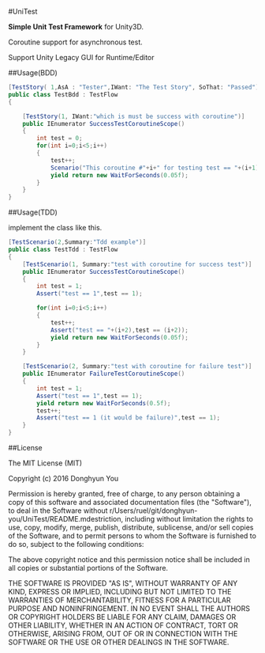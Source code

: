 #UniTest

**Simple Unit Test Framework** for Unity3D.

Coroutine support for asynchronous test.

Support Unity Legacy GUI for Runtime/Editor

##Usage(BDD)

```cs
[TestStory(	1,AsA : "Tester",IWant: "The Test Story", SoThat: "Passed")]
public class TestBdd : TestFlow
{

	[TestStory(1, IWant:"which is must be success with coroutine")]
	public IEnumerator SuccessTestCoroutineScope() 
	{
		int test = 0;
		for(int i=0;i<5;i++) 
		{
			test++;
			Scenario("This coroutine #"+i+" for testing test == "+(i+1)).ShouldBe("success",test == (i+1)).Done();
			yield return new WaitForSeconds(0.05f);
		}
	}
}
```

##Usage(TDD)

implement the class like this.

```cs
[TestScenario(2,Summary:"Tdd example")]
public class TestTdd : TestFlow
{
	[TestScenario(1, Summary:"test with coroutine for success test")]
	public IEnumerator SuccessTestCoroutineScope() 
	{
		int test = 1;
		Assert("test == 1",test == 1);

		for(int i=0;i<5;i++) 
		{
			test++;
			Assert("test == "+(i+2),test == (i+2));
			yield return new WaitForSeconds(0.05f);
		}
	}

	[TestScenario(2, Summary:"test with coroutine for failure test")]
	public IEnumerator FailureTestCoroutineScope() 
	{
		int test = 1;
		Assert("test == 1",test == 1);
		yield return new WaitForSeconds(0.5f);
		test++;
		Assert("test == 1 (it would be failure)",test == 1);
	}
}
```

##License

The MIT License (MIT)

Copyright (c) 2016 Donghyun You

Permission is hereby granted, free of charge, to any person obtaining a copy of this software and associated documentation files (the "Software"), to deal in the Software without r/Users/ruel/git/donghyun-you/UniTest/README.mdestriction, including without limitation the rights to use, copy, modify, merge, publish, distribute, sublicense, and/or sell copies of the Software, and to permit persons to whom the Software is furnished to do so, subject to the following conditions:

The above copyright notice and this permission notice shall be included in all copies or substantial portions of the Software.

THE SOFTWARE IS PROVIDED "AS IS", WITHOUT WARRANTY OF ANY KIND, EXPRESS OR IMPLIED, INCLUDING BUT NOT LIMITED TO THE WARRANTIES OF MERCHANTABILITY, FITNESS FOR A PARTICULAR PURPOSE AND NONINFRINGEMENT. IN NO EVENT SHALL THE AUTHORS OR COPYRIGHT HOLDERS BE LIABLE FOR ANY CLAIM, DAMAGES OR OTHER LIABILITY, WHETHER IN AN ACTION OF CONTRACT, TORT OR OTHERWISE, ARISING FROM, OUT OF OR IN CONNECTION WITH THE SOFTWARE OR THE USE OR OTHER DEALINGS IN THE SOFTWARE.